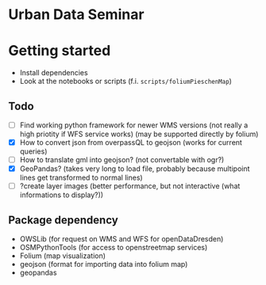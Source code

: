 # Urban Data Seminar

# Getting started

* Install dependencies
* Look at the notebooks or scripts (f.i. `scripts/foliumPieschenMap`)

## Todo

- [ ] Find working python framework for newer WMS versions (not really a high priotity if WFS service works) (may be supported directly by folium)
- [x] How to convert json from overpassQL to geojson (works for current queries)
- [ ] How to translate gml into geojson? (not convertable with ogr?)
- [x] GeoPandas? (takes very long to load file, probably because multipoint lines get transformed to normal lines)
- [ ] ?create layer images (better performance, but not interactive (what informations to display?))
  
## Package dependency

- OWSLib (for request on WMS and WFS for openDataDresden)
- OSMPythonTools (for access to openstreetmap services)
- Folium (map visualization)
- geojson (format for importing data into folium map)
- geopandas